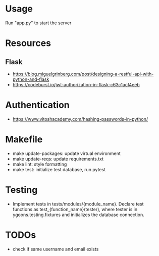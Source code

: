 # Usage

Run "app.py" to start the server

# Resources

## Flask

* https://blog.miguelgrinberg.com/post/designing-a-restful-api-with-python-and-flask
* https://codeburst.io/jwt-authorization-in-flask-c63c1acf4eeb

# Authentication

* https://www.vitoshacademy.com/hashing-passwords-in-python/

# Makefile

* make update-packages: update virtual environment
* make update-reqs: update requirements.txt
* make lint: style formatting
* make test: initialize test database, run pytest

# Testing

* Implement tests in tests/modules/{module_name}. Declare test functions as 
  test_{function_name}(tester), where tester is in ygoons.testing.fixtures 
  and initializes the database connection.

# TODOs

* check if same username and email exists
